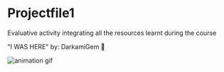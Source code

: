 # Projectfile1
 Evaluative activity integrating all the resources learnt during the course
 
 "I WAS HERE"
 by: DarkamiGem 🐺

![animation gif](https://github.com/VSRohod/Projectfile1/assets/89645335/561a6c2b-a25f-48c0-8d99-3a17e0ceabc2)
